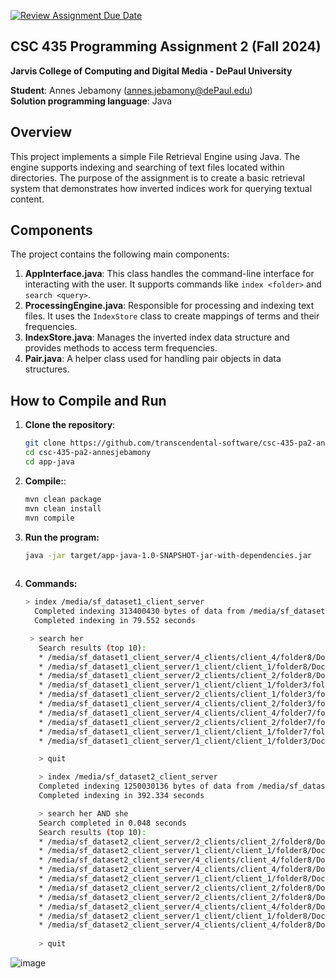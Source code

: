 [![Review Assignment Due Date](https://classroom.github.com/assets/deadline-readme-button-22041afd0340ce965d47ae6ef1cefeee28c7c493a6346c4f15d667ab976d596c.svg)](https://classroom.github.com/a/lZXSBlN2)
## CSC 435 Programming Assignment 2 (Fall 2024)
**Jarvis College of Computing and Digital Media - DePaul University**

**Student**: Annes Jebamony (annes.jebamony@dePaul.edu)  
**Solution programming language**: Java
## Overview

This project implements a simple File Retrieval Engine using Java. The engine supports indexing and searching of text files located within directories. The purpose of the assignment is to create a basic retrieval system that demonstrates how inverted indices work for querying textual content.

## Components

The project contains the following main components:

1. **AppInterface.java**: This class handles the command-line interface for interacting with the user. It supports commands like `index <folder>` and `search <query>`.
2. **ProcessingEngine.java**: Responsible for processing and indexing text files. It uses the `IndexStore` class to create mappings of terms and their frequencies.
3. **IndexStore.java**: Manages the inverted index data structure and provides methods to access term frequencies.
4. **Pair.java**: A helper class used for handling pair objects in data structures.

## How to Compile and Run

1. **Clone the repository**:
   ```bash
   git clone https://github.com/transcendental-software/csc-435-pa2-annesjebamony.git
   cd csc-435-pa2-annesjebamony
   cd app-java
   
2. **Compile:**:
   ```bash
   mvn clean package
   mvn clean install
   mvn compile
   
3. **Run the program:**
   ```bash
   java -jar target/app-java-1.0-SNAPSHOT-jar-with-dependencies.jar
  
4. **Commands:**
   ```bash
   > index /media/sf_dataset1_client_server
     Completed indexing 313400430 bytes of data from /media/sf_dataset1_client_server
     Completed indexing in 79.552 seconds
   
    > search her
      Search results (top 10):
      * /media/sf_dataset1_client_server/4_clients/client_4/folder8/Document11052.txt 3104
      * /media/sf_dataset1_client_server/1_client/client_1/folder8/Document11052.txt 3104
      * /media/sf_dataset1_client_server/2_clients/client_2/folder8/Document11052.txt 3104
      * /media/sf_dataset1_client_server/1_client/client_1/folder3/folderB/Document10509.txt 2665
      * /media/sf_dataset1_client_server/2_clients/client_1/folder3/folderB/Document10509.txt 2665
      * /media/sf_dataset1_client_server/4_clients/client_2/folder3/folderB/Document10509.txt 2665
      * /media/sf_dataset1_client_server/4_clients/client_4/folder7/folderD/Document11050.txt 2542
      * /media/sf_dataset1_client_server/2_clients/client_2/folder7/folderD/Document11050.txt 2542
      * /media/sf_dataset1_client_server/1_client/client_1/folder7/folderD/Document11050.txt 2542
      * /media/sf_dataset1_client_server/1_client/client_1/folder3/Document10379.txt 2242

      > quit

      > index /media/sf_dataset2_client_server
      Completed indexing 1250030136 bytes of data from /media/sf_dataset2_client_server
      Completed indexing in 392.334 seconds

      > search her AND she
      Search completed in 0.048 seconds
      Search results (top 10):
      * /media/sf_dataset2_client_server/2_clients/client_2/folder8/Document15607.txt 8342
      * /media/sf_dataset2_client_server/1_client/client_1/folder8/Document15607.txt 8342
      * /media/sf_dataset2_client_server/4_clients/client_4/folder8/Document15607.txt 8342
      * /media/sf_dataset2_client_server/4_clients/client_4/folder8/Document15384.txt 7414
      * /media/sf_dataset2_client_server/1_client/client_1/folder8/Document15384.txt 7414
      * /media/sf_dataset2_client_server/2_clients/client_2/folder8/Document15384.txt 7414
      * /media/sf_dataset2_client_server/2_clients/client_2/folder8/Document15275.txt 6454
      * /media/sf_dataset2_client_server/4_clients/client_4/folder8/Document15275.txt 6454
      * /media/sf_dataset2_client_server/1_client/client_1/folder8/Document15275.txt 6454
      * /media/sf_dataset2_client_server/4_clients/client_4/folder8/Document15321.txt 6445
  
      > quit

![image](https://github.com/user-attachments/assets/c7fc9248-4fa8-4fb7-8aff-e52d26443ba3)

   
